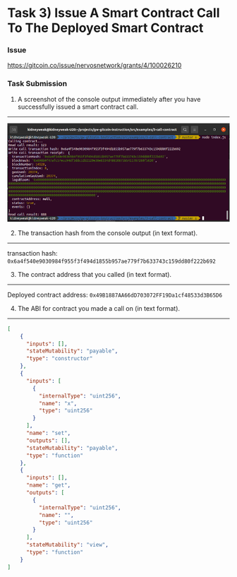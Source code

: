 # Task 3) Issue A Smart Contract Call To The Deployed Smart Contract

### Issue
https://gitcoin.co/issue/nervosnetwork/grants/4/100026210

### Task Submission
1. A screenshot of the console output immediately after you have successfully issued a smart contract call.
---
![](call-contract.png)

2. The transaction hash from the console output (in text format).
---
transaction hash: `0x6a4f540e9030984f955f3f494d1855b957ae779f7b633743c159dd80f222b692`

3. The contract address that you called (in text format).
---
Deployed contract address: `0x49B1887AA66dD703072FF19Da1cf48533d3B65D6`

4. The ABI for contract you made a call on (in text format).
---
```json
[
    {
      "inputs": [],
      "stateMutability": "payable",
      "type": "constructor"
    },
    {
      "inputs": [
        {
          "internalType": "uint256",
          "name": "x",
          "type": "uint256"
        }
      ],
      "name": "set",
      "outputs": [],
      "stateMutability": "payable",
      "type": "function"
    },
    {
      "inputs": [],
      "name": "get",
      "outputs": [
        {
          "internalType": "uint256",
          "name": "",
          "type": "uint256"
        }
      ],
      "stateMutability": "view",
      "type": "function"
    }
]
```